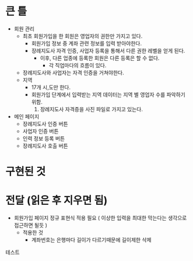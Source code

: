 # 큰 틀
- 회원 관리
  - 최초 회원가입을 한 회원은 영업자의 권한만 가지고 있다.
    - 회원가입 정보 중 계좌 관련 정보를 입력 받아야한다.
    - 장례지도사 자격 인증, 사업자 등록을 통해서 다른 권한 레벨을 얻게 된다.
      - 이후, 다른 업종에 등록한 회원은 다른 등록은 할 수 없다.
        - 각 직업마다의 흐름이 있다.  
  - 장례지도사와 사업자는 자격 인증을 거쳐야한다.
  - 지역
    - 17개 시,도만 한다.
    - 회원가입 단계에서 입력받는 지역 데이터는 지역 별 영업자 수를 파악하기 위함.
      1) 장례지도사 자격증을 사진 파일로 가지고 있는다.
- 메인 페이지
  - 장례지도사 인증 버튼
  - 사업자 인증 버튼
  - 인력 정보 등록 버튼
  - 장례지도사 호출 버튼

# 구현된 것

# 전달 (읽은 후 지우면 됨)
- 회원가입 페이지 정규 표현식 적용 필요 ( 이상한 입력을 최대한 막는다는 생각으로 접근하면 될듯 )
  - 적용한 것
    - 계좌번호는 은행마다 길이가 다르기때문에 길이제한 삭제

테스트
   
